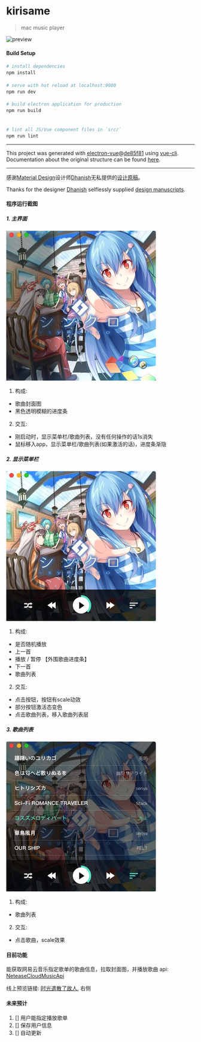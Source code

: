 # kirisame

> mac music player

![preview](https://github.com/zjhch123/KiPlayer/blob/master/preview/preview.gif)

#### Build Setup

``` bash
# install dependencies
npm install

# serve with hot reload at localhost:9080
npm run dev

# build electron application for production
npm run build


# lint all JS/Vue component files in `src/`
npm run lint

```

---

This project was generated with [electron-vue](https://github.com/SimulatedGREG/electron-vue)@[de85f81](https://github.com/SimulatedGREG/electron-vue/tree/de85f81890c01500113738bfe57bef136f9fbf52) using [vue-cli](https://github.com/vuejs/vue-cli). Documentation about the original structure can be found [here](https://simulatedgreg.gitbooks.io/electron-vue/content/index.html).

---
感谢[Material Design](https://www.uplabs.com/material)设计师[Dhanish](https://www.uplabs.com/dhanishgajjar)无私提供的[设计原稿](https://www.uplabs.com/posts/music-player-mockup)。

Thanks for the designer [Dhanish](https://www.uplabs.com/dhanishgajjar) selflessly supplied [design manuscripts](https://www.uplabs.com/posts/music-player-mockup).

#### 程序运行截图
##### 1. 主界面
![主界面](https://raw.githubusercontent.com/zjhch123/KiPlayer/master/preview/main.jpg)
1. 构成:
 * 歌曲封面图
 * 黑色透明模糊的进度条
2. 交互:
 * 刚启动时，显示菜单栏/歌曲列表，没有任何操作的话1s消失
 * 鼠标移入app，显示菜单栏/歌曲列表(如果激活的话)，进度条渐隐
##### 2. 显示菜单栏
![菜单栏](https://github.com/zjhch123/KiPlayer/blob/master/preview/hover.jpg)
1. 构成:
 * 是否随机播放
 * 上一首
 * 播放 / 暂停 【外围歌曲进度条】
 * 下一首
 * 歌曲列表
2. 交互:
 * 点击按钮，按钮有scale动效
 * 部分按钮激活态变色
 * 点击歌曲列表，移入歌曲列表层

##### 3. 歌曲列表
![列表](https://github.com/zjhch123/KiPlayer/blob/master/preview/showList.jpg)
1. 构成:
 * 歌曲列表 
2. 交互:
 * 点击歌曲，scale效果
 
#### 目前功能
能获取网易云音乐指定歌单的歌曲信息，拉取封面图，并播放歌曲 api: [NeteaseCloudMusicApi](https://github.com/Binaryify/NeteaseCloudMusicApi)

线上预览链接: [时光遣散了故人](https://blog.hduzplus.xyz), 右侧
#### 未来预计
1. [] 用户能指定播放歌单
2. [] 保存用户信息
3. [] 自动更新
